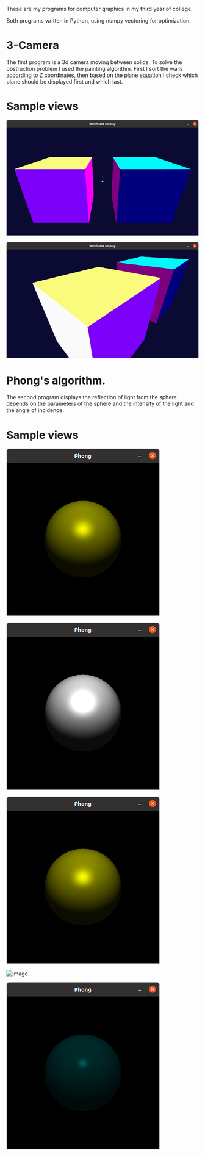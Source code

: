 These are my programs for computer graphics in my third year of college.

Both programs written in Python, using numpy vectoring for optimization.


3-Camera
==================

The first program is a 3d camera moving between solids. To solve the obstruction problem I used the painting algorithm. First I sort the walls according to Z coordinates, then based on the plane equation I check which plane should be displayed first and which last.


Sample views 
===================

![image](image/3-camera_0.png)

![image](image/3-camera_1.png)


Phong's algorithm.
==================

The second program displays the reflection of light from the sphere depends on the parameters of the sphere and the intensity of the light and the angle of incidence.

Sample views 
===================

![image](image/dobrze_odbija.png)


![image](image/bardzo_dobrze_odbija.png)

![image](image/dobrze_odbija.png)

![image](image/słabo_odbija.png)

![image](image/bardzo_slabo_odbija.png)


